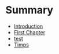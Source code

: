 # Summary

* [Introduction](README.md)
* [First Chapter](chapter1.md)
* [test](test.md)
* [Timps](Timps.md)


